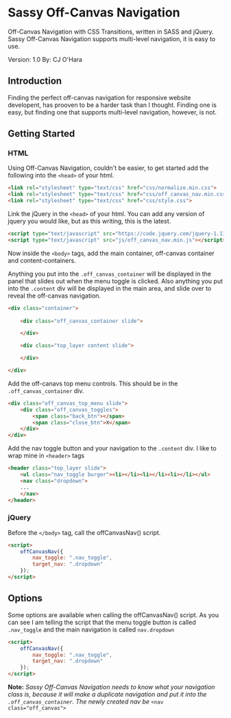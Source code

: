 Sassy Off-Canvas Navigation
===========================

Off-Canvas Navigation with CSS Transitions, written in SASS and jQuery. Sassy Off-Canvas Navigation supports multi-level navigation, it is easy to use.

Version: 1.0
By: CJ O'Hara

## Introduction

Finding the perfect off-canvas navigation for responsive website developent, has prooven to be a harder task than I thought. Finding one is easy, but finding one that supports multi-level navigation, however, is not.

## Getting Started

### HTML

Using Off-Canvas Navigation, couldn't be easier, to get started add the following into the `<head>` of your html.

```html
<link rel="stylesheet" type="text/css" href="css/normalize.min.css">
<link rel="stylesheet" type="text/css" href="css/off_canvas_nav.min.css">
<link rel="stylesheet" type="text/css" href="css/style.css">
```

Link the jQuery in the `<head>` of your html.
You can add any version of jquery you would like, but as this writing, this is the latest.

```html
<script type="text/javascript" src="https://code.jquery.com/jquery-1.11.1.min.js"></script>
<script type="text/javascript" src="js/off_canvas_nav.min.js"></script>
```

Now inside the `<body>` tags, add the main container, off-canvas container and content-containers.

Anything you put into the `.off_canvas_container` will be displayed in the panel that slides out when the menu toggle is clicked. Also anything you put into the `.content` div will be displayed in the main area, and slide over to reveal the off-canvas navigation.

```html
<div class="container">
	
	<div class="off_canvas_container slide">

	</div>

	<div class="top_layer content slide">

	</div>

</div>
```

Add the off-canavs top menu controls. This should be in the `.off_canvas_container` div.

```html
<div class="off_canvas_top_menu slide">
	<div class="off_canvas_toggles">
		<span class="back_btn"></span>
		<span class="close_btn">X</span>
	</div>
</div>
```

Add the nav toggle button and your navigation to the `.content` div. I like to wrap mine in `<header>` tags

```html
<header class="top_layer slide">
	<ul class="nav_toggle burger"><li></li><li></li><li></li></ul>
	<nav class="dropdown">
	...
	</nav>
</header>
```

### jQuery



Before the `</body>` tag, call the offCanvasNav() script.

```html
<script>
	offCanvasNav({
		nav_toggle: ".nav_toggle",
		target_nav: ".dropdown"
	});
</script>
```

## Options

Some options are available when calling the offCanvasNav() script. As you can see I am telling the script that the menu toggle button is called `.nav_toggle` and the main navigation is called `nav.dropdown`

```html
<script>
	offCanvasNav({
		nav_toggle: ".nav_toggle",
		target_nav: ".dropdown"
	});
</script>
```

**Note:** *Sassy Off-Canvas Navigation needs to know what your navigation class is, because it will make a duplicate navigation and put it into the `.off_canvas_container`.*
*The newly created nav be* `<nav class="off_canvas">`
